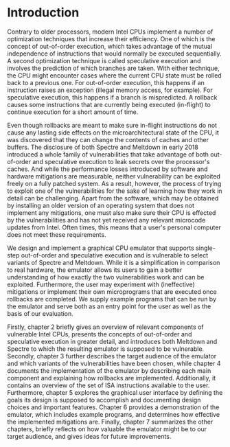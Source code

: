 # Introduction

Contrary to older processors, modern Intel CPUs implement a number of optimization techniques that increase their efficiency. One of which is the concept of out-of-order execution, which takes advantage of the mutual independence of instructions that would normally be executed sequentially. A second optimization technique is called speculative execution and involves the prediction of which branches are taken. With either technique, the CPU might encounter cases where the current CPU state must be rolled back to a previous one. For out-of-order execution, this happens if an instruction raises an exception (illegal memory access, for example). For speculative execution, this happens if a branch is mispredicted. A rollback causes some instructions that are currently being executed (in-flight) to continue execution for a short amount of time.

Even though rollbacks are meant to make sure in-flight instructions do not cause any lasting side effects on the microarchitectural state of the CPU, it was discovered that they can change the contents of caches and other buffers.
The disclosure of both Spectre and Meltdown in early 2018 introduced a whole family of vulnerabilities that take advantage of both out-of-order and speculative execution to leak secrets over the processor's caches. And while the performance losses introduced by software and hardware mitigations are measurable, neither vulnerability can be exploited freely on a fully patched system. As a result, however, the process of trying to exploit one of the vulnerabilities for the sake of learning how they work in detail can be challenging. Apart from the software, which may be obtained by installing an older version of an operating system that does not implement any mitigations, one must also make sure their CPU is effected by the vulnerabilities and has not yet received any relevant microcode updates from Intel. Often times, this means that a user's personal computer does not meet these requirements.

We design and implement a graphical CPU emulator that supports single-step out-of-order and speculative execution and is vulnerable to select variants of Spectre and Meltdown. While it is a simplification in comparison to real hardware, the emulator allows its users to gain a better understanding of how exactly the two vulnerabilities work and can be exploited. Furthermore, the user may experiment with (ineffective) mitigations or implement their own microprograms that are executed once rollbacks are completed. We supply example programs that can be run by the emulator and serve both as an entry point for the user as well as the basis of our evaluation.

<!---
TOOD:
- Ergebnisse unserer Evaluation.
- Use chapter references below.
-->
Firstly, chapter 2 briefly gives an overview of relevant components of vulnerable Intel CPUs, presents the concepts of out-of-order and speculative execution in greater detail, and introduces both Meltdown and Spectre to which the resulting emulator is supposed to be vulnerable. Secondly, chapter 3 further describes the target audience of the emulator and which variants of the vulnerabilities have been chosen, while chapter 4 documents the implementation of the emulator by describing each main component and explaining how rollbacks are implemented. Additionally, it contains an overview of the set of ISA instructions available to the user. Furthermore, chapter 5 explores the graphical user interface by defining the goals its design is supposed to accomplish and documenting design choices and important features. Chapter 6 provides a demonstration of the emulator, which includes example programs, and determines how effective the implemented mitigations are. Finally, chapter 7 summarizes the other chapters, briefly reflects on how valuable the emulator might be to our target audience, and gives ideas for future improvements.
